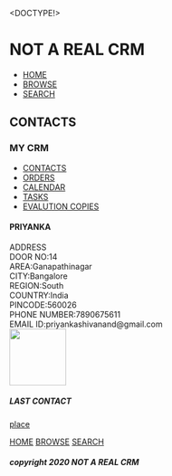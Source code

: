 <DOCTYPE!>
<html>
<head>
<title>CHAPTER02-PROJECT02.html</title>
</head>
<body>
<h1>NOT A REAL CRM</h1>
<nav>
<ul>
 <li> <a href="#">HOME</a></li>
 <li><a href="#">BROWSE</a></li>
 <li><a href="#">SEARCH</a></li>
</ul>
</nav>
<h2> CONTACTS </h2>
<h3> MY CRM </h3>
<nav>
<ul>
 <li> <a href="#">CONTACTS</a></li>
 <li><a href="#">ORDERS</a></li>
 <li><a href="#">CALENDAR</a></li>
 <li> <a href="#">TASKS</a></li>
 <li><a href="#">EVALUTION COPIES</a></li>
</ul>
</nav>
<h4> PRIYANKA </h4>
<div>
<p>
ADDRESS<br/>
DOOR NO:14<br/>
AREA:Ganapathinagar<br/>
CITY:Bangalore<br/>
REGION:South<br/>
COUNTRY:India<br/>
PINCODE:560026<br/>
PHONE NUMBER:7890675611<br/>
EMAIL ID:priyankashivanand@gmail.com<br/>
<img src="map.jpg" width="100" height="100" />
</p>

</div>
<h5> LAST CONTACT</H5>
<a href="#">place</a>
<p><GIRINAGAR</p>
<a href="#">HOME</a>
<a href="#">BROWSE</a>
<a href="#">SEARCH</a>
<footer>
<h5> copyright 2020 NOT A REAL CRM</h5>
</footer>
</body>
</html>
          
